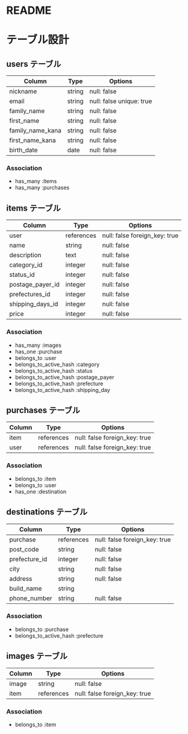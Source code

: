 # README

# テーブル設計

## users テーブル

| Column           | Type   | Options                  |
| ---------------- | ------ | ------------------------ |
| nickname         | string | null: false              |
| email            | string | null: false unique: true |
| family_name      | string | null: false              |
| first_name       | string | null: false              |
| family_name_kana | string | null: false              |
| first_name_kana  | string | null: false              |
| birth_date       | date   | null: false              |

### Association


- has_many :items
- has_many :purchases

## items テーブル

| Column           | Type       | Options                       |
| ---------------- | ---------- | ----------------------------- |
| user             | references | null: false foreign_key: true |
| name             | string     | null: false                   |
| description      | text       | null: false                   |
| category_id      | integer    | null: false                   |
| status_id        | integer    | null: false                   |
| postage_payer_id | integer    | null: false                   |
| prefectures_id   | integer    | null: false                   |
| shipping_days_id | integer    | null: false                   |
| price            | integer    | null: false                   |

### Association

- has_many :images
- has_one :purchase
- belongs_to :user
- belongs_to_active_hash :category
- belongs_to_active_hash :status
- belongs_to_active_hash :postage_payer
- belongs_to_active_hash :prefecture
- belongs_to_active_hash :shipping_day

## purchases テーブル

| Column           | Type       | Options                       |
| ---------------- | ---------- | ----------------------------- |
| item             | references | null: false foreign_key: true |
| user             | references | null: false foreign_key: true |

### Association

- belongs_to :item
- belongs_to :user
- has_one :destination

## destinations テーブル

| Column           | Type       | Options                       |
| ---------------- | ---------- | ----------------------------- |
| purchase        | references | null: false foreign_key: true |
| post_code        | string     | null: false                   |
| prefecture_id    | integer    | null: false                   |
| city             | string     | null: false                   |
| address          | string     | null: false                   |
| build_name       | string     |                               |
| phone_number     | string     | null: false                   |

### Association 

- belongs_to :purchase
- belongs_to_active_hash :prefecture

## images テーブル

| Column           | Type       | Options                         |
| ---------------- | ---------- | ------------------------------- |
| image            | string     | null: false                     |
| item             | references | null: false foreign_key: true   |

### Association

- belongs_to :item